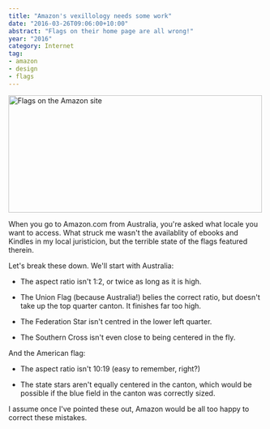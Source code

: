 ```yaml
---
title: "Amazon's vexillology needs some work"
date: "2016-03-26T09:06:00+10:00"
abstract: "Flags on their home page are all wrong!"
year: "2016"
category: Internet
tag:
- amazon
- design
- flags
---
```

<p><img src="https://rubenerd.com/files/2016/amazonflags@2x.png" alt="Flags on the Amazon site" style="width:500px; height:231px" /></p>

When you go to Amazon.com from Australia, you're asked what locale you want to access. What struck me wasn't the availablity of ebooks and Kindles in my local juristicion, but the terrible state of the flags featured therein.

Let's break these down. We'll start with Australia:

* The aspect ratio isn't 1:2, or twice as long as it is high.

* The Union Flag (because Australia!) belies the correct ratio, but doesn't take up the top quarter canton. It finishes far too high.

* The Federation Star isn't centred in the lower left quarter.

* The Southern Cross isn't even close to being centered in the fly.

And the American flag:

* The aspect ratio isn't 10:19 (easy to remember, right?)

* The state stars aren't equally centered in the canton, which would be possible if the blue field in the canton was correctly sized.

I assume once I've pointed these out, Amazon would be all too happy to correct these mistakes.

